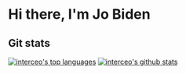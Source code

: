 # Hi there, I'm Jo Biden

## Git stats
[![interceo's top languages](https://github-readme-stats.vercel.app/api/top-langs/?username=internet-director&langs_count=9&layout=compact&theme=tokyonight)](https://github.com/anuraghazra/github-readme-stats)
[![interceo's github stats](https://github-readme-stats.vercel.app/api?username=internet-director&hide=contribs,prs,issues&count_private=true&show_icons=true&theme=tokyonight)](https://github.com/anuraghazra/github-readme-stats)

